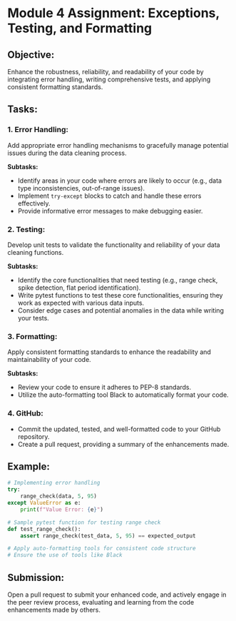 # Module 4 Assignment: Exceptions, Testing, and Formatting

## Objective:
Enhance the robustness, reliability, and readability of your code by integrating error handling, writing comprehensive tests, and applying consistent formatting standards.

## Tasks:

### 1. **Error Handling:**
   Add appropriate error handling mechanisms to gracefully manage potential issues during the data cleaning process.
   
   **Subtasks:**
   - Identify areas in your code where errors are likely to occur (e.g., data type inconsistencies, out-of-range issues).
   - Implement `try-except` blocks to catch and handle these errors effectively.
   - Provide informative error messages to make debugging easier.

### 2. **Testing:**
   Develop unit tests to validate the functionality and reliability of your data cleaning functions.
   
   **Subtasks:**
   - Identify the core functionalities that need testing (e.g., range check, spike detection, flat period identification).
   - Write pytest functions to test these core functionalities, ensuring they work as expected with various data inputs.
   - Consider edge cases and potential anomalies in the data while writing your tests.

### 3. **Formatting:**
   Apply consistent formatting standards to enhance the readability and maintainability of your code.
   
   **Subtasks:**
   - Review your code to ensure it adheres to PEP-8 standards.
   - Utilize the auto-formatting tool Black to automatically format your code.   

### 4. **GitHub:**
   - Commit the updated, tested, and well-formatted code to your GitHub repository.
   - Create a pull request, providing a summary of the enhancements made.

## Example:

```python
# Implementing error handling
try:
    range_check(data, 5, 95)
except ValueError as e:
    print(f"Value Error: {e}")

# Sample pytest function for testing range check
def test_range_check():
    assert range_check(test_data, 5, 95) == expected_output

# Apply auto-formatting tools for consistent code structure
# Ensure the use of tools like Black
```

## Submission:
Open a pull request to submit your enhanced code, and actively engage in the peer review process, evaluating and learning from the code enhancements made by others.